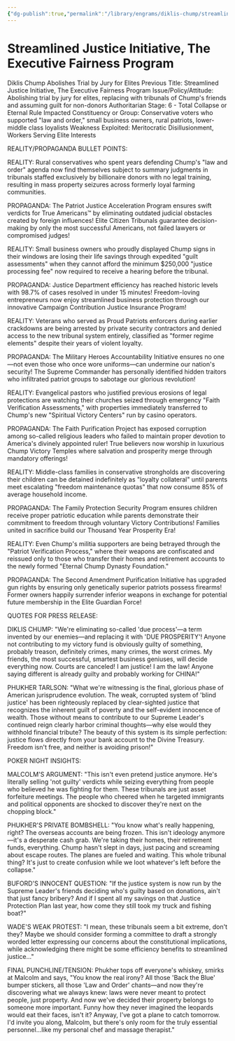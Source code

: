 ```yaml
---
{"dg-publish":true,"permalink":"/library/engrams/diklis-chump/streamlined-justice-initiative-the-executive-fairness-program/","tags":["DC/Theft","DC/AS6"]}
---
```


# Streamlined Justice Initiative, The Executive Fairness Program
Diklis Chump Abolishes Trial by Jury for Elites
Previous Title: Streamlined Justice Initiative, The Executive Fairness Program Issue/Policy/Attitude: Abolishing trial by jury for elites, replacing with tribunals of Chump's friends and assuming guilt for non-donors Authoritarian Stage: 6 - Total Collapse or Eternal Rule Impacted Constituency or Group: Conservative voters who supported "law and order," small business owners, rural patriots, lower-middle class loyalists Weakness Exploited: Meritocratic Disillusionment, Workers Serving Elite Interests

REALITY/PROPAGANDA BULLET POINTS:

REALITY: Rural conservatives who spent years defending Chump's "law and order" agenda now find themselves subject to summary judgments in tribunals staffed exclusively by billionaire donors with no legal training, resulting in mass property seizures across formerly loyal farming communities.

PROPAGANDA: The Patriot Justice Acceleration Program ensures swift verdicts for True Americans™ by eliminating outdated judicial obstacles created by foreign influences! Elite Citizen Tribunals guarantee decision-making by only the most successful Americans, not failed lawyers or compromised judges!

REALITY: Small business owners who proudly displayed Chump signs in their windows are losing their life savings through expedited "guilt assessments" when they cannot afford the minimum $250,000 "justice processing fee" now required to receive a hearing before the tribunal.

PROPAGANDA: Justice Department efficiency has reached historic levels with 98.7% of cases resolved in under 15 minutes! Freedom-loving entrepreneurs now enjoy streamlined business protection through our innovative Campaign Contribution Justice Insurance Program!

REALITY: Veterans who served as Proud Patriots enforcers during earlier crackdowns are being arrested by private security contractors and denied access to the new tribunal system entirely, classified as "former regime elements" despite their years of violent loyalty.

PROPAGANDA: The Military Heroes Accountability Initiative ensures no one—not even those who once wore uniforms—can undermine our nation's security! The Supreme Commander has personally identified hidden traitors who infiltrated patriot groups to sabotage our glorious revolution!

REALITY: Evangelical pastors who justified previous erosions of legal protections are watching their churches seized through emergency "Faith Verification Assessments," with properties immediately transferred to Chump's new "Spiritual Victory Centers" run by casino operators.

PROPAGANDA: The Faith Purification Project has exposed corruption among so-called religious leaders who failed to maintain proper devotion to America's divinely appointed ruler! True believers now worship in luxurious Chump Victory Temples where salvation and prosperity merge through mandatory offerings!

REALITY: Middle-class families in conservative strongholds are discovering their children can be detained indefinitely as "loyalty collateral" until parents meet escalating "freedom maintenance quotas" that now consume 85% of average household income.

PROPAGANDA: The Family Protection Security Program ensures children receive proper patriotic education while parents demonstrate their commitment to freedom through voluntary Victory Contributions! Families united in sacrifice build our Thousand Year Prosperity Era!

REALITY: Even Chump's militia supporters are being betrayed through the "Patriot Verification Process," where their weapons are confiscated and reissued only to those who transfer their homes and retirement accounts to the newly formed "Eternal Chump Dynasty Foundation."

PROPAGANDA: The Second Amendment Purification Initiative has upgraded gun rights by ensuring only genetically superior patriots possess firearms! Former owners happily surrender inferior weapons in exchange for potential future membership in the Elite Guardian Force!

QUOTES FOR PRESS RELEASE:

DIKLIS CHUMP: "We're eliminating so-called 'due process'—a term invented by our enemies—and replacing it with 'DUE PROSPERITY'! Anyone not contributing to my victory fund is obviously guilty of something, probably treason, definitely crimes, many crimes, the worst crimes. My friends, the most successful, smartest business geniuses, will decide everything now. Courts are canceled! I am justice! I am the law! Anyone saying different is already guilty and probably working for CHINA!"

PHUKHER TARLSON: "What we're witnessing is the final, glorious phase of American jurisprudence evolution. The weak, corrupted system of 'blind justice' has been righteously replaced by clear-sighted justice that recognizes the inherent guilt of poverty and the self-evident innocence of wealth. Those without means to contribute to our Supreme Leader's continued reign clearly harbor criminal thoughts—why else would they withhold financial tribute? The beauty of this system is its simple perfection: justice flows directly from your bank account to the Divine Treasury. Freedom isn't free, and neither is avoiding prison!"

POKER NIGHT INSIGHTS:

MALCOLM'S ARGUMENT: "This isn't even pretend justice anymore. He's literally selling 'not guilty' verdicts while seizing everything from people who believed he was fighting for them. These tribunals are just asset forfeiture meetings. The people who cheered when he targeted immigrants and political opponents are shocked to discover they're next on the chopping block."

PHUKHER'S PRIVATE BOMBSHELL: "You know what's really happening, right? The overseas accounts are being frozen. This isn't ideology anymore—it's a desperate cash grab. We're taking their homes, their retirement funds, everything. Chump hasn't slept in days, just pacing and screaming about escape routes. The planes are fueled and waiting. This whole tribunal thing? It's just to create confusion while we loot whatever's left before the collapse."

BUFORD'S INNOCENT QUESTION: "If the justice system is now run by the Supreme Leader's friends deciding who's guilty based on donations, ain't that just fancy bribery? And if I spent all my savings on that Justice Protection Plan last year, how come they still took my truck and fishing boat?"

WADE'S WEAK PROTEST: "I mean, these tribunals seem a bit extreme, don't they? Maybe we should consider forming a committee to draft a strongly worded letter expressing our concerns about the constitutional implications, while acknowledging there might be some efficiency benefits to streamlined justice..."

FINAL PUNCHLINE/TENSION: Phukher tops off everyone's whiskey, smirks at Malcolm and says, "You know the real irony? All those 'Back the Blue' bumper stickers, all those 'Law and Order' chants—and now they're discovering what we always knew: laws were never meant to protect people, just property. And now we've decided their property belongs to someone more important. Funny how they never imagined the leopards would eat their faces, isn't it? Anyway, I've got a plane to catch tomorrow. I'd invite you along, Malcolm, but there's only room for the truly essential personnel...like my personal chef and massage therapist."
